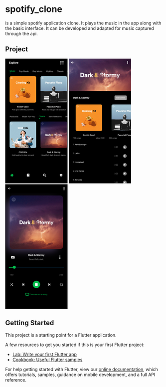 # spotify_clone

is a simple spotify application clone. It plays the music in the app along with the basic interface. It can be developed and adapted for music captured through the api.

## Project
<img src="assets/ss/1.png" width="200" height="400" />
<img src="assets/ss/2.png" width="200" height="400" />
<img src="assets/ss/3.png" width="200" height="400" />


## Getting Started

This project is a starting point for a Flutter application.

A few resources to get you started if this is your first Flutter project:

- [Lab: Write your first Flutter app](https://flutter.dev/docs/get-started/codelab)
- [Cookbook: Useful Flutter samples](https://flutter.dev/docs/cookbook)

For help getting started with Flutter, view our
[online documentation](https://flutter.dev/docs), which offers tutorials,
samples, guidance on mobile development, and a full API reference.
